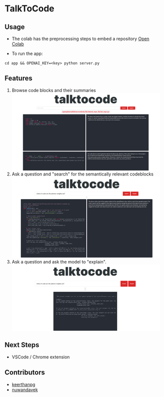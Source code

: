 # TalkToCode

## Usage
- The colab has the preprocessing steps to embed a repository
[Open Colab](https://colab.research.google.com/drive/1jbC-26kWwX_zzRjFGcglRyUxliUvhxia#scrollTo=V34KdUwB3ubv)

- To run the app:
```
cd app && OPENAI_KEY=<key> python server.py
```

## Features
1. Browse code blocks and their summaries
![Feat 1](./assets/feat1.png)
2. Ask a question and "search" for the semantically relevant codeblocks
![Feat 2](./assets/feat2.png)
3. Ask a question and ask the model to "explain".
![Feat 3](./assets/feat3.png)



## Next Steps
- VSCode / Chrome extension

## Contributors
- [keerthanpg](https://github.com/keerthanpg)
- [nuwandavek](https://github.com/nuwandavek)